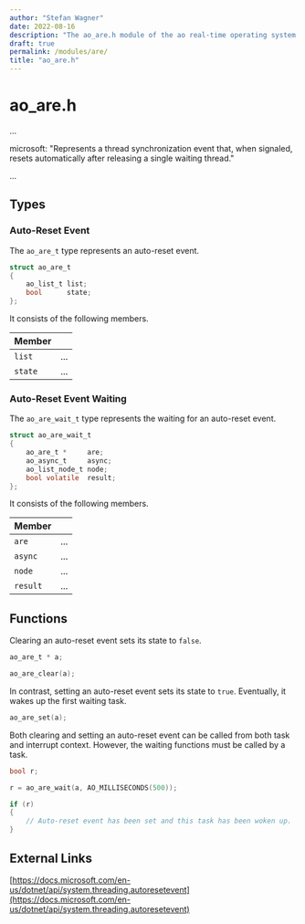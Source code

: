 ```yaml
---
author: "Stefan Wagner"
date: 2022-08-16
description: "The ao_are.h module of the ao real-time operating system."
draft: true
permalink: /modules/are/
title: "ao_are.h"
---
```


# ao_are.h

...

microsoft: "Represents a thread synchronization event that, when signaled, resets automatically after releasing a single waiting thread."

...

## Types

### Auto-Reset Event

The `ao_are_t` type represents an auto-reset event.

```c
struct ao_are_t
{
    ao_list_t list;
    bool      state;
};
```

It consists of the following members.

| Member | |
|--------|-|
| `list` | ... |
| `state` | ... |

### Auto-Reset Event Waiting

The `ao_are_wait_t` type represents the waiting for an auto-reset event.

```c
struct ao_are_wait_t
{
    ao_are_t *     are;
    ao_async_t     async;
    ao_list_node_t node;
    bool volatile  result;
};
```

It consists of the following members.

| Member | |
|--------|-|
| `are` | ... |
| `async` | ... |
| `node` | ... |
| `result` | ... |

## Functions

Clearing an auto-reset event sets its state to `false`.

```c
ao_are_t * a;
```

```c
ao_are_clear(a);
```

In contrast, setting an auto-reset event sets its state to `true`. Eventually, it wakes up the first waiting task.

```c
ao_are_set(a);
```

Both clearing and setting an auto-reset event can be called from both task and interrupt context. However, the waiting functions must be called by a task.

```c
bool r;
```

```c
r = ao_are_wait(a, AO_MILLISECONDS(500));

if (r)
{
    // Auto-reset event has been set and this task has been woken up.
}
```

## External Links

[https://docs.microsoft.com/en-us/dotnet/api/system.threading.autoresetevent](https://docs.microsoft.com/en-us/dotnet/api/system.threading.autoresetevent)
